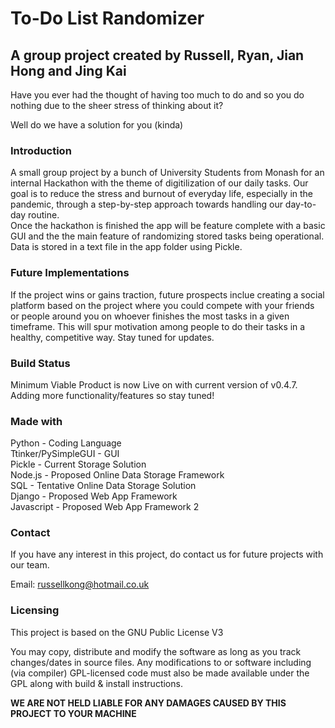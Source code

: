# To-Do List Randomizer
## A group project created by Russell, Ryan, Jian Hong and Jing Kai

Have you ever had the thought of having too much to do and so you do nothing due to the sheer stress of thinking about it?<br/>

Well do we have a solution for you (kinda)
### Introduction
A small group project by a bunch of University Students from Monash for an internal Hackathon with the theme of digitilization of our daily tasks.
Our goal is to reduce the stress and burnout of everyday life, especially in the pandemic, through a step-by-step approach towards handling our day-to-day routine. <br/>
Once the hackathon is finished the app will be feature complete with a basic GUI and the the main feature of randomizing stored tasks being operational. Data is stored in a text file in the app folder using Pickle.

### Future Implementations
If the project wins or gains traction, future prospects inclue creating a social platform based on the project where you could compete with your friends or people around you on whoever finishes the most tasks in a given timeframe. This will spur motivation among people to do their tasks in a healthy, competitive way. Stay tuned for updates. <br>

### Build Status
Minimum Viable Product is now Live on with current version of v0.4.7. Adding more functionality/features so stay tuned!

### Made with
Python - Coding Language <br>
Ttinker/PySimpleGUI - GUI <br>
Pickle - Current Storage Solution <br>
Node.js - Proposed Online Data Storage Framework <br>
SQL - Tentative Online Data Storage Solution <br>
Django - Proposed Web App Framework <br>
Javascript - Proposed Web App Framework 2 <br>

### Contact
If you have any interest in this project, do contact us for future projects with our team. 

Email: russellkong@hotmail.co.uk

### Licensing
This project is based on the GNU Public License V3 <br>

You may copy, distribute and modify the software as long as you track changes/dates in source files. Any modifications to or software including (via compiler) GPL-licensed code must also be made available under the GPL along with build & install instructions. 

**WE ARE NOT HELD LIABLE FOR ANY DAMAGES CAUSED BY THIS PROJECT TO YOUR MACHINE**

